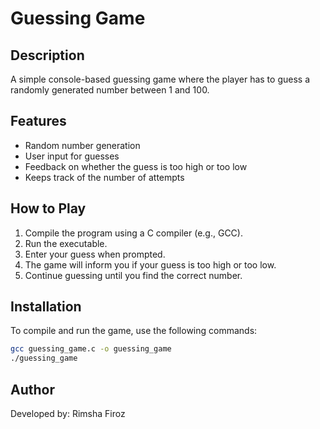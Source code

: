 # Guessing Game

## Description

A simple console-based guessing game where the player has to guess a randomly generated number between 1 and 100.

## Features

- Random number generation
- User input for guesses
- Feedback on whether the guess is too high or too low
- Keeps track of the number of attempts

## How to Play

1. Compile the program using a C compiler (e.g., GCC).
2. Run the executable.
3. Enter your guess when prompted.
4. The game will inform you if your guess is too high or too low.
5. Continue guessing until you find the correct number.

## Installation

To compile and run the game, use the following commands:

```bash
gcc guessing_game.c -o guessing_game
./guessing_game
```

## Author

Developed by: Rimsha Firoz
